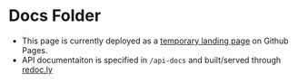# Docs Folder 
* This page is currently deployed as a [temporary landing page](https://paperpod.fm) on Github Pages.
* API documentaiton is specified in `/api-docs` and built/served through [redoc.ly](https://redoc.ly) 